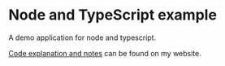 # Node and TypeScript example

A demo application for node and typescript.

[Code explanation and notes](https://andres.jaimes.net/javascript/setting-up-node-with-typescript/) can be found on my website.

